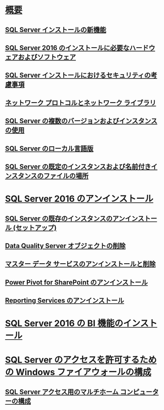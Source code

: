 # [概要](planning-a-sql-server-installation.md)  
## [SQL Server インストールの新機能](what-s-new-in-sql-server-installation.md)  
## [SQL Server 2016 のインストールに必要なハードウェアおよびソフトウェア](hardware-and-software-requirements-for-installing-sql-server.md)  
## [SQL Server インストールにおけるセキュリティの考慮事項](security-considerations-for-a-sql-server-installation.md)  
## [ネットワーク プロトコルとネットワーク ライブラリ](network-protocols-and-network-libraries.md)  
## [SQL Server の複数のバージョンおよびインスタンスの使用](work-with-multiple-versions-and-instances-of-sql-server.md)  
## [SQL Server のローカル言語版](local-language-versions-in-sql-server.md)  
## [SQL Server の既定のインスタンスおよび名前付きインスタンスのファイルの場所](file-locations-for-default-and-named-instances-of-sql-server.md)  
# [SQL Server 2016 のアンインストール](uninstall-sql-server.md)  
## [SQL Server の既存のインスタンスのアンインストール (セットアップ)](uninstall-an-existing-instance-of-sql-server-setup.md)  
## [Data Quality Server オブジェクトの削除](remove-data-quality-server-objects.md)  
## [マスター データ サービスのアンインストールと削除](uninstall-and-remove-master-data-services.md)  
## [Power Pivot for SharePoint のアンインストール](uninstall-power-pivot-for-sharepoint.md)  
## [Reporting Services のアンインストール](uninstall-reporting-services.md)  
# [SQL Server 2016 の BI 機能のインストール](install-sql-server-business-intelligence-features.md)
# [SQL Server のアクセスを許可するための Windows ファイアウォールの構成](configure-the-windows-firewall-to-allow-sql-server-access.md)  
## [SQL Server アクセス用のマルチホーム コンピューターの構成](configure-a-multi-homed-computer-for-sql-server-access.md)  
